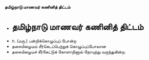 **தமிழ்நாடு மாணவர் கணினித் திட்டம்**
- # தமிழ்நாடு மாணவர் கணினித் திட்டம்
- n. (மரு.) பன்றிக்கொழுப்புப் போன்ற
- தசையிழைமம் சீர்கெடப்பெற்றுக் கொழுப்புப்போலான
- தசையிழைமச் சீர்கேட்டுக் கோளாறினால் நோயுற்று வருந்துகின்ற.

